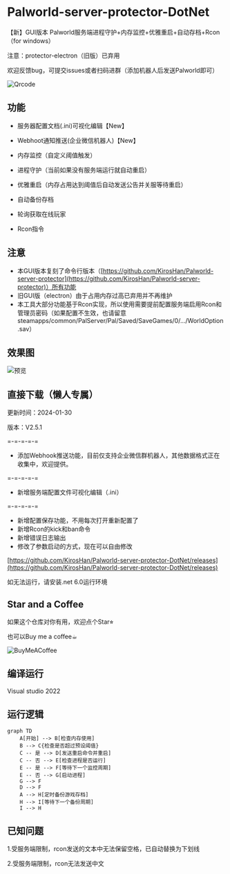 # Palworld-server-protector-DotNet
【新】GUI版本 Palworld服务端进程守护+内存监控+优雅重启+自动存档+Rcon
（for windows）


注意：protector-electron（旧版）已弃用

欢迎反馈bug，可提交issues或者扫码进群（添加机器人后发送Palworld即可）

![Qrcode](https://raw.githubusercontent.com/KirosHan/Palworld-server-protector-DotNet/main/PNG/qrcode.jpg)

## 功能

- 服务器配置文档(.ini)可视化编辑【New】
- Webhoot通知推送(企业微信机器人)【New】


- 内存监控（自定义阈值触发）
- 进程守护（当前如果没有服务端运行就自动重启）
- 优雅重启（内存占用达到阈值后自动发送公告并关服等待重启）
- 自动备份存档
- 轮询获取在线玩家
- Rcon指令


## 注意
- 本GUI版本复刻了命令行版本（[https://github.com/KirosHan/Palworld-server-protector](https://github.com/KirosHan/Palworld-server-protector)）所有功能
- 旧GUI版（electron）由于占用内存过高已弃用并不再维护
- 本工具大部分功能基于Rcon实现，所以使用需要提前配置服务端启用Rcon和管理员密码（如果配置不生效，也请留意steamapps/common/PalServer/Pal/Saved/SaveGames/0/.../WorldOption.sav）

## 效果图
![预览](https://raw.githubusercontent.com/KirosHan/Palworld-server-protector-DotNet/main/PNG/screenshot2.2.0.png)

## 直接下载（懒人专属）
更新时间：2024-01-30

版本：V2.5.1



=-=-=-=-=

- 添加Webhook推送功能，目前仅支持企业微信群机器人，其他数据格式正在收集中，欢迎提供。

=-=-=-=-=

- 新增服务端配置文件可视化编辑（.ini）

=-=-=-=-=

- 新增配置保存功能，不用每次打开重新配置了
- 新增Rcon的kick和ban命令
- 新增错误日志输出
- 修改了参数启动的方式，现在可以自由修改

[https://github.com/KirosHan/Palworld-server-protector-DotNet/releases](https://github.com/KirosHan/Palworld-server-protector-DotNet/releases)

如无法运行，请安装.net 6.0运行环境

## Star and a Coffee

如果这个仓库对你有用，欢迎点个Star⭐︎

也可以Buy me a coffee☕︎

![BuyMeACoffee](https://raw.githubusercontent.com/KirosHan/Palworld-server-protector-DotNet/main/PNG/buymeacoffee.png)

## 编译运行
Visual studio 2022


## 运行逻辑

```mermaid
graph TD
    A[开始] --> B[检查内存使用]
    B --> C{检查是否超过预设阈值}
    C -- 是 --> D[发送重启命令并重启]
    C -- 否 --> E[检查进程是否运行]
    E -- 是 --> F[等待下一个监控周期]
    E -- 否 --> G[启动进程]
    G --> F
    D --> F
    A --> H[定时备份游戏存档]
    H --> I[等待下一个备份周期]
    I --> H
```
## 已知问题
1.受服务端限制，rcon发送的文本中无法保留空格，已自动替换为下划线

2.受服务端限制，rcon无法发送中文


